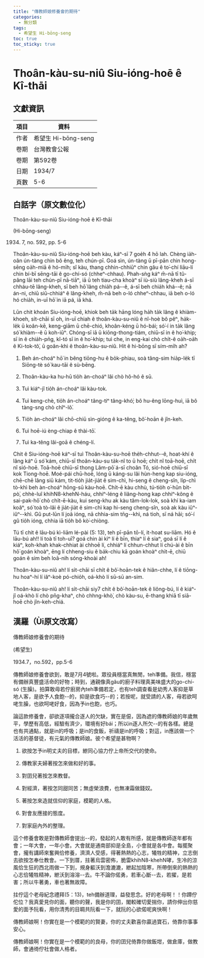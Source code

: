 ```yaml
---
title: "傳教師娘修養會的期待"
categories:
  - 無分類
tags:
  - 希望生 Hi-bōng-seng
toc: true
toc_sticky: true
---
```


# Thoân-kàu-su-niû Siu-ióng-hoē ê Kî-thāi

## 文獻資訊

| 項目 | 資料 |
|---|---|
| 作者 | 希望生 Hi-bōng-seng |
| 卷期 | 台灣教會公報 |
| 卷期 | 第592卷 |
| 日期 | 1934/7 |
| 頁數 | 5-6 |

## 白話字（原文數位化）

Thoân-kàu-su-niû Siu-ióng-hoē ê Kî-thāi

(Hi-bōng-seng)

1934. 7, no. 592, pp. 5-6

Thoân-kàu-su-niû Siu-ióng-hoē beh kàu, káⁿ-sī 7 goe̍h 4 hō lah. Chèng ia̍h-oân ún-tàng chin bô êng, teh chún-pī. Goá sìn, ún-tàng ū pī-pān chin hong-sēng oa̍h-miā ê hó-mi̍h; sî kàu, thang chhin-chhiūⁿ chin gâu ê to͘-chí liāu-lí chin bí-bī sēng-tāi ê go-chí-só (chheⁿ-chhau). Phah-sǹg káⁿ m̄-nā tī tû-pâng lāi teh chún-pī nā-tiāⁿ, iā ū teh tiau-cha khoàⁿ sī iù-siù lâng-kheh á-sī chháu-tē lâng-kheh, sī beh hō͘ lâng chia̍h pá--ê, á-sī beh chia̍h khá--ê; nā án-ni, chiū siū-chhiáⁿ ê lâng-kheh, m̄-nā beh o-ló chheⁿ-chhau, iā beh o-ló hó chia̍h, in-uī hō͘ in iā pá, iā khá.

Lūn chit khoán Siu-ióng-hoē, khiok beh ta̍k hāng lóng ha̍h ta̍k lâng ê khiàm-khoeh, si̍t-chāi sī oh, in-uī chiah ê thoân-kàu-su-niû ê nî-hoè bô pêⁿ, ha̍k-le̍k ū koân-kē, keng-giām ū chē-chió, khoân-kéng ū hó-bái; só͘-í in ta̍k lâng só͘ khiàm--ê ū koh-iūⁿ. Chóng-sī iā ū kiōng-thong-tiám, chiū-sī in ê ho͘-khip; sī in ê chia̍h-pn̄g, kî-tó sī in ê ho͘-khip; tuì che, in eng-kai chò chi̍t-ê oa̍h-oa̍h ê Ki-tok-tô͘, ū goân-khì ê thoân-kàu-su-niû. Hit ê hi-bōng sī sím-mi̍h ah?

1. Beh án-choáⁿ hō͘ in bêng tiōng-hu ê bo̍k-phiau, soà tâng-sim hia̍p-le̍k tī Siōng-tè só͘ kau-tāi ê sù-bēng.

2. Thoân-kàu-ka hu-hū tio̍h àn-choáⁿ lâi chò hô-hó ê sū.

3. Tuì kiáⁿ-jî tio̍h án-choáⁿ lâi kàu-tok.

4. Tuì keng-chè, tio̍h án-choáⁿ tâng-tiⁿ tâng-khó͘; bô hu-êng lōng-huì, iā bô tàng-sng chò chîⁿ-lô͘.

5. Tio̍h àn-choáⁿ lâi chō-chiū sìn-gióng ê ka-têng, bô͘-hoān ê jîn-keh.

6. Tuì hoē-iú èng-chiap ê thài-tō͘.

7. Tuì ka-têng lâi-goā ê chéng-lí.

Chit ê Siu-ióng-hoē káⁿ-sī tuì Thoân-kàu-su-hoē the̍h-chhut--ê, hoat-khí ê lâng káⁿ ū só͘ kám, chiū-sī thoân-kàu-su ta̍k-nî to ū hoē; chi̍t nî toā-hoē, chi̍t nî sió-hoē. Toā-hoē chiū-sī thong Lâm-pō͘ á-sī choân Tó, sió-hoē chiū-sī kok Tiong-hoē. Moé-pái chū-hoē, lóng ū káng-su lâi hùn-heng kap siu-ióng, chē-chē lâng siū kám, tit-tio̍h jia̍t-jia̍t ê sim-chì, hi-seng ê cheng-sîn, li̍p-chì tò-khì beh àn-choáⁿ hōng-sū kàu-hoē. Chi̍t-ē kàu chhù, tú-tio̍h o͘-hûn bi̍t-pò͘, chhè-luî khihN8-khehN-háu, chhiⁿ-léng ê liâng-hong kap chhiⁿ-kông ê sai-pak-hō͘ chò chi̍t-ē-kàu, kui seng-khu ak kàu tâm-lok-lok, soà khí ka-iam koâⁿ, só͘ toà tò-lâi ê jia̍t-jia̍t ê sim-chì kap hi-seng cheng-sîn, soà ak kàu iûⁿ-iûⁿ--khì. Gû put-lūn lí joā ióng, nā chhia-sim tn̄g--khì, ná tioh, sī ná hāi; só͘-í gû tio̍h ióng, chhia iā tio̍h bô kò͘-chiòng.

Tú tī chit ê lāu-bú kì-liām lé-pài (5: 13), teh pī-pān tō-lí, it-hoat su-liām. Hó ê lāu-bú ah!! lí toà tī toh-uī? goá chin ài kìⁿ lí ê bīn, thiaⁿ lí ê siaⁿ, goá sī lí ê kiáⁿ, koh-khah khak-chhiat ài chhoē lí, chhiáⁿ lí chhun-chhut lí chú-ài ê bīn hō͘ goán khoàⁿ, ēng lí chheng-siu ê ba̍k-chiu kā goán khoàⁿ chi̍t-ē, chiū goán ê sim beh loā-nih sóng-khoài ah!

Thoân-kàu-su-niû ah! lí si̍t-chāi sī chi̍t ê bô͘-hoān-tek ê hiân-chhe, lí ê tiōng-hu hoaⁿ-hí lí iâⁿ-koè pó-chio̍h, oá-khò lí sū-sū an-sim.

Thoân-kàu-su-niû ah! lí si̍t-chāi siy7 chi̍t ê bô͘-hoān-tek ê liông-bú, lí ê kiáⁿ-jî oá-khò lí chò pn̄g-khaⁿ, chò chhng-khò͘, chò kàu-su, ē-thang khiā tī siā-hoē chò jîn-keh-chiá.

## 漢羅（Ùi原文改寫）

傳教師娘修養會的期待

(希望生)

1934.7，no.592，pp.5-6

傳教師娘修養會欲到，敢是7月4號啦。眾役員穩當真無閒，teh準備。我信，穩當有備辦真豐盛活命的好物；時到，通親像真gâu的廚子料理真美味盛大的go-chí-só (生臊)。拍算敢毋若佇廚房內teh準備若定，也有teh調查看是幼秀人客抑是草地人客，是欲予人食飽--的，抑是欲食巧--的；若按呢，就受請的人客，毋若欲呵咾生臊，也欲呵咾好食，因為予in也飽，也巧。

論這款修養會，卻欲逐項攏合逐人的欠缺，實在是僫，因為遮的傳教師娘的年歲無平，學歷有高低，經驗有濟少，環境有好bái；所以in逐人所欠--的有各樣。總是也有共通點，就是in的呼吸；是in的食飯，祈禱是in的呼吸；對這，in應該做一个活活的基督徒，有元氣的傳教師娘。彼个希望是甚物啊？

1. 欲按怎予in明丈夫的目標，紲同心協力佇上帝所交代的使命。

2. 傳教家夫婦著按怎來做和好的事。

3. 對囝兒著按怎來教督。

4. 對經濟，著按怎同甜同苦；無虛榮浪費，也無凍霜做錢奴。

5. 著按怎來造就信仰的家庭，模範的人格。

6. 對會友應接的態度。

7. 對家庭內外的整理。

這个修養會敢是對傳教師會提出--的，發起的人敢有所感，就是傳教師逐年都有會；一年大會，一年小會。大會就是通南部抑是全島，小會就是各中會。每擺聚會，攏有講師來奮興佮修養，濟濟人受感，得著熱熱的心志，犧牲的精神，立志倒去欲按怎奉仕教會。一下到厝，拄著烏雲密佈，脆雷khihN8-khehN哮，生冷的涼風佮生狂的西北雨做一下到，規身軀沃到澹漉漉，紲起加陰寒，所帶倒來的熱熱的心志佮犧牲精神，紲沃到溶溶--去。牛不論你偌勇，若車心斷--去，若擢，是若害；所以牛著勇，車也著無故障。

拄佇這个老母紀念禮拜(5：13)，teh備辦道理，益發思念。好的老母啊！！你蹛佇佗位？我真愛見你的面，聽你的聲，我是你的囝，閣較確切愛揣你，請你伸出你慈愛的面予阮看，用你清秀的目睭共阮看一下，就阮的心欲偌呢爽快啊！

傳教師娘啊！你實在是一个模範的的賢妻，你的丈夫歡喜你贏過寶石，倚靠你事事安心。

傳教師娘啊！你實在是一个模範的的良母，你的囝兒倚靠你做飯坩，做倉庫，做教師，會通徛佇社會做人格者。
